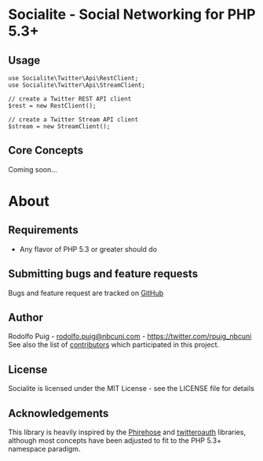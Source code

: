 Socialite - Social Networking for PHP 5.3+
==========================================

Usage
-----

    use Socialite\Twitter\Api\RestClient;
    use Socialite\Twitter\Api\StreamClient;

    // create a Twitter REST API client
    $rest = new RestClient();

    // create a Twitter Stream API client
    $stream = new StreamClient();

Core Concepts
-------------

Coming soon...

About
=====

Requirements
------------

- Any flavor of PHP 5.3 or greater should do

Submitting bugs and feature requests
------------------------------------

Bugs and feature request are tracked on [GitHub](https://github.com/telemundo/socialite/issues)

Author
------

Rodolfo Puig - <rodolfo.puig@nbcuni.com> - <https://twitter.com/rpuig_nbcuni><br />
See also the list of [contributors](https://github.com/telemundo/socialite/contributors) which participated in this project.

License
-------

Socialite is licensed under the MIT License - see the LICENSE file for details

Acknowledgements
----------------

This library is heavily inspired by the [Phirehose](https://github.com/fennb/phirehose) and [twitteroauth](https://github.com/abraham/twitteroauth) libraries, although most concepts have been adjusted to fit to the PHP 5.3+ namespace paradigm.
